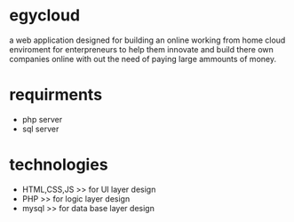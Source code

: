# egycloud

a web application designed for building an online working from home cloud enviroment for enterpreneurs to help them innovate and build there own companies online with out the need of paying large ammounts of money.

# requirments

- php server
- sql server

# technologies

- HTML,CSS,JS >> for UI layer design
- PHP >> for logic layer design
- mysql >> for data base layer design
